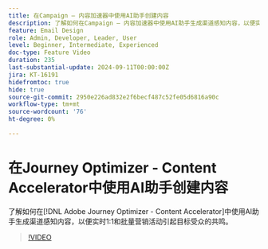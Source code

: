 ```yaml
---
title: 在Campaign — 内容加速器中使用AI助手创建内容
description: 了解如何在Campaign — 内容加速器中使用AI助手生成渠道感知内容，以便实时1:1和批量营销活动引起目标受众的共鸣。
feature: Email Design
role: Admin, Developer, Leader, User
level: Beginner, Intermediate, Experienced
doc-type: Feature Video
duration: 235
last-substantial-update: 2024-09-11T00:00:00Z
jira: KT-16191
hidefromtoc: true
hide: true
source-git-commit: 2950e226ad832e2f6becf487c52fe05d6816a90c
workflow-type: tm+mt
source-wordcount: '76'
ht-degree: 0%

---
```



# 在Journey Optimizer - Content Accelerator中使用AI助手创建内容

了解如何在[!DNL Adobe Journey Optimizer - Content Accelerator]中使用AI助手生成渠道感知内容，以便实时1:1和批量营销活动引起目标受众的共鸣。

>[!VIDEO](https://video.tv.adobe.com/v/3433552/?learn=on)
